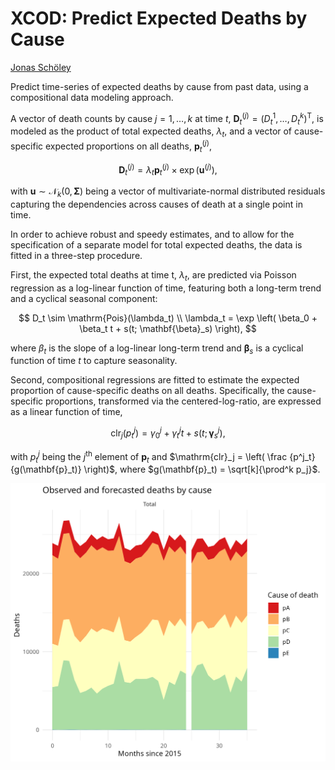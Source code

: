 # XCOD: Predict Expected Deaths by Cause

[Jonas Schöley](https://orcid.org/0000-0002-3340-8518)

Predict time-series of expected deaths by cause from past data, using a compositional data modeling approach.

A vector of death counts by cause $j = 1, \ldots, k$ at time $t$, $\mathbf{D}^{(j)}_t = (D_t^1, \ldots, D_t^k)^\mathrm{T}$, is modeled as the product of total expected deaths, $\lambda_t$, and a vector of cause-specific expected proportions on all deaths, $\mathbf{p}^{(j)}_t$,

$$
\mathbf{D}^{(j)}_t = \lambda_t\mathbf{p}^{(j)}_t \times \exp \left( \mathbf{u}^{(j)}\right),
$$

with $\mathbf{u} \sim \mathcal{N}_k(0, \mathbf{\Sigma})$ being a vector of multivariate-normal distributed residuals capturing the dependencies across causes of death at a single point in time.

In order to achieve robust and speedy estimates, and to allow for the specification of a separate model for total expected deaths, the data is fitted in a three-step procedure. 

First, the expected total deaths at time t, $\lambda_t$, are predicted via Poisson regression as a log-linear function of time, featuring both a long-term trend and a cyclical seasonal component:

$$
D_t \sim \mathrm{Pois}(\lambda_t) \\
\lambda_t = \exp \left( \beta_0 + \beta_t t + s(t; \mathbf{\beta}_s) \right),
$$

where $\beta_t$ is the slope of a log-linear long-term trend and $\boldsymbol{\beta}_s$ is a cyclical function of time $t$ to capture seasonality.

Second, compositional regressions are fitted to estimate the expected proportion of cause-specific deaths on all deaths. Specifically, the cause-specific proportions, transformed via the centered-log-ratio, are expressed as a linear function of time,

$$
\mathrm{clr}_j(p^{j}_t) = \gamma_0^j + \gamma_t^j t + s(t; \boldsymbol{\gamma}_s^j),
$$

with $p^{j}_t$ being the $j^\textrm{th}$ element of $\mathbf{p}_t$ and $\mathrm{clr}_j = \left( \frac {p^j_t} {g(\mathbf{p}_t)} \right)$, where $g(\mathbf{p}_t) = \sqrt[k]{\prod^k p_j}$.


![](./ass/cover.png)
